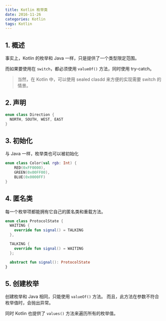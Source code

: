 ```yaml
---
title: Kotlin 枚举类
date: 2016-11-26
categories: Kotlin
tags: Kotlin
---
```



## 1. 概述

事实上，Kotlin 的枚举和 Java 一样，只是提供了一个类型限定范围。

而如果要使用在 `switch`，都必须使用 `valueOf()` 方法，同时使用 try-catch。

> 当然，在 Kotlin 中，可以使用 sealed clasdd 来方便的实现需要 switch 的情景。



<!-- more -->

## 2. 声明

```kotlin
enum class Direction {
  NORTH, SOUTH, WEST, EAST
}
```

## 3. 初始化

与 Java 一样，枚举类也可以被初始化

```kotlin
enum class Color(val rgb: Int) {
    RED(0xFF0000),
    GREEN(0x00FF00),
    BLUE(0x0000FF)
}
```

## 4. 匿名类

每一个枚举项都能拥有它自己的匿名类和重载方法。

```kotlin
enum class ProtocolState {
  WAITING {
    override fun signal() = TALKING
  },

  TALKING {
    override fun signal() = WAITING
  };

  abstract fun signal(): ProtocolState
}
```

## 5. 创建枚举

创建枚举和 Java 相同，只能使用 `valueOf()` 方法。
而且，此方法在参数不符合枚举值时，会抛出异常。

同时 Kotlin 也提供了 `values()` 方法来遍历所有的枚举值。
